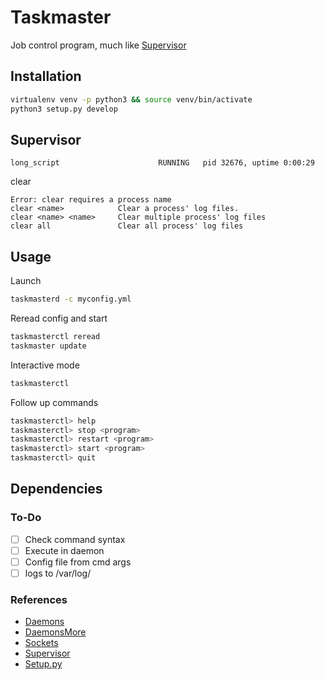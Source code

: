 # Taskmaster
Job control program, much like [Supervisor](http://supervisord.org/)

## Installation
```sh
virtualenv venv -p python3 && source venv/bin/activate
python3 setup.py develop
```

## Supervisor 
```
long_script                      RUNNING   pid 32676, uptime 0:00:29
```
clear
```
Error: clear requires a process name
clear <name>            Clear a process' log files.
clear <name> <name>     Clear multiple process' log files
clear all               Clear all process' log files
```

## Usage

Launch
```sh
taskmasterd -c myconfig.yml
```

Reread config and start
```sh
taskmasterctl reread
taskmaster update
```

Interactive mode
```sh
taskmasterctl
```

Follow up commands
```sh
taskmasterctl> help
taskmasterctl> stop <program>
taskmasterctl> restart <program>
taskmasterctl> start <program>
taskmasterctl> quit
```

## Dependencies

### To-Do
- [ ] Check command syntax
- [ ] Execute in daemon
- [ ] Config file from cmd args
- [ ] logs to /var/log/

### References
- [Daemons](https://en.wikipedia.org/wiki/Daemon_(computing))
- [DaemonsMore](http://www.cems.uwe.ac.uk/~irjohnso/coursenotes/lrc/system/daemons/d3.htm)
- [Sockets](https://pymotw.com/2/socket/tcp.html)
- [Supervisor](https://www.digitalocean.com/community/tutorials/how-to-install-and-manage-supervisor-on-ubuntu-and-debian-vps)
- [Setup.py](https://amir.rachum.com/blog/2017/07/28/python-entry-points/)
